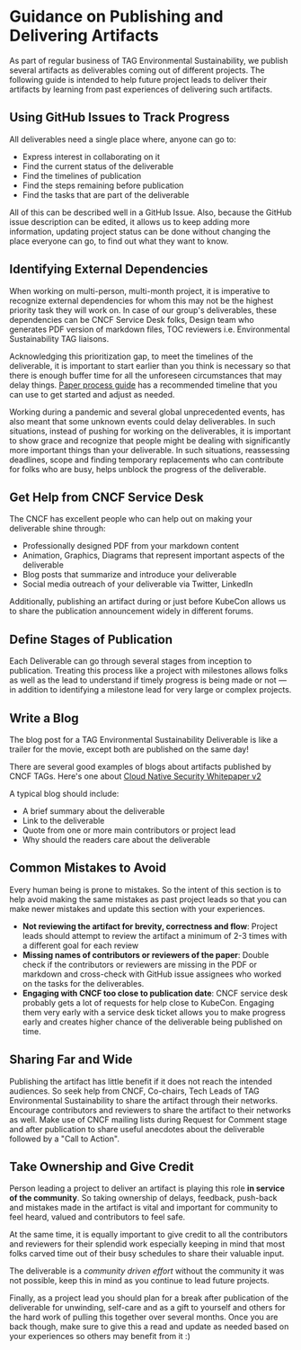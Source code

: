 # Guidance on Publishing and Delivering Artifacts

As part of regular business of TAG Environmental Sustainability, we publish several artifacts as deliverables coming out of different projects.
The following guide is intended to help future project leads to deliver their artifacts by learning from past experiences of delivering such artifacts.

## Using GitHub Issues to Track Progress

All deliverables need a single place where, anyone can go to:

- Express interest in collaborating on it
- Find the current status of the deliverable
- Find the timelines of publication
- Find the steps remaining before publication
- Find the tasks that are part of the deliverable

All of this can be described well in a GitHub Issue.
Also, because the GitHub issue description can be edited, it allows us to keep adding more information, updating project status can be done without changing the place everyone can go, to find out what they want to know.

## Identifying External Dependencies

When working on multi-person, multi-month project, it is imperative to recognize external dependencies for whom this may not be the highest priority task they will work on.
In case of our group's deliverables, these dependencies can be CNCF Service Desk folks, Design team who generates PDF version of markdown files, TOC reviewers i.e. Environmental Sustainability TAG liaisons.

Acknowledging this prioritization gap, to meet the timelines of the deliverable, it is important to start earlier than you think is necessary so that there is enough buffer time for all the unforeseen circumstances that may delay things.
[Paper process guide](paper-process.md) has a recommended timeline that you can use to get started and adjust as needed.

Working during a pandemic and several global unprecedented events, has also meant that some unknown events could delay deliverables.
In such situations, instead of pushing for working on the deliverables, it is important to show grace and recognize that people might be dealing with significantly more important things than your deliverable.
In such situations, reassessing deadlines, scope and finding temporary replacements who can contribute for folks who are busy, helps unblock the progress of the deliverable.

## Get Help from CNCF Service Desk

The CNCF has excellent people who can help out on making your deliverable shine through:

* Professionally designed PDF from your markdown content
* Animation, Graphics, Diagrams that represent important aspects of the
  deliverable
* Blog posts that summarize and introduce your deliverable
* Social media outreach of your deliverable via Twitter, LinkedIn

Additionally, publishing an artifact during or just before KubeCon allows us to share the publication announcement widely in different forums.

## Define Stages of Publication

Each Deliverable can go through several stages from inception to publication.
Treating this process like a project with milestones allows folks as well as the lead to understand if timely progress is being made or not — in addition to identifying a milestone lead for very large or complex projects.

## Write a Blog

The blog post for a TAG Environmental Sustainability Deliverable is like a trailer for the movie, except both are published on the same day!

There are several good examples of blogs about artifacts published by CNCF TAGs. Here's one about
[Cloud Native Security Whitepaper v2](https://www.cncf.io/blog/2022/05/18/announcing-the-refreshed-cloud-native-security-whitepaper/)

A typical blog should include:

- A brief summary about the deliverable
- Link to the deliverable
- Quote from one or more main contributors or project lead
- Why should the readers care about the deliverable

## Common Mistakes to Avoid

Every human being is prone to mistakes.
So the intent of this section is to help avoid making the same mistakes as past project leads so that you can make newer mistakes and update this section with your experiences.

* **Not reviewing the artifact for brevity, correctness and flow**: Project leads should attempt to review the artifact a minimum of 2-3 times with a different goal for each review
* **Missing names of contributors or reviewers of the paper**: Double check if the contributors or reviewers are missing in the PDF or markdown and cross-check with GitHub issue assignees who worked on the tasks for the deliverables.
* **Engaging with CNCF too close to publication date**: CNCF service desk probably gets a lot of requests for help close to KubeCon. Engaging them very early with a service desk ticket allows you to make progress early and creates higher chance of the deliverable being published on time.

## Sharing Far and Wide

Publishing the artifact has little benefit if it does not reach the intended audiences.
So seek help from CNCF, Co-chairs, Tech Leads of TAG Environmental Sustainability to share the artifact through their networks. Encourage contributors and reviewers to share the artifact to their networks as well.
Make use of CNCF mailing lists during Request for Comment stage and after publication to share useful anecdotes about the deliverable followed by a "Call to Action".

## Take Ownership and Give Credit

Person leading a project to deliver an artifact is playing this role **in service of the community**.
So taking ownership of delays, feedback, push-back and mistakes made in the artifact is vital and important for community to feel heard, valued and contributors to feel safe.

At the same time, it is equally important to give credit to all the contributors and reviewers for their splendid work especially keeping in mind that most folks carved time out of their busy schedules to share their valuable input.

The deliverable is a _community driven effort_ without the community it was not possible, keep this in mind as you continue to lead future projects.

Finally, as a project lead you should plan for a break after publication of the deliverable for unwinding, self-care and as a gift to yourself and others for the hard work of pulling this together over several months.
Once you are back though, make sure to give this a read and update as needed based on your experiences so others may benefit from it :)